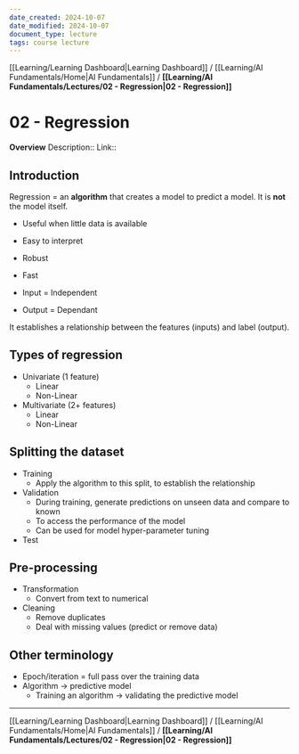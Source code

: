 ```yaml
---
date_created: 2024-10-07
date_modified: 2024-10-07
document_type: lecture
tags: course lecture
---
```

[[Learning/Learning Dashboard|Learning Dashboard]] / [[Learning/AI Fundamentals/Home|AI Fundamentals]] / **[[Learning/AI Fundamentals/Lectures/02 - Regression|02 - Regression]]**
# 02 - Regression
**Overview**
Description:: 
Link:: 

## Introduction

Regression = an **algorithm** that creates a model to predict a model. It is **not** the model itself.
- Useful when little data is available
- Easy to interpret
- Robust
- Fast

- Input = Independent
- Output = Dependant 

It establishes a relationship between the features (inputs) and label (output).

## Types of regression

- Univariate (1 feature)
	- Linear
	- Non-Linear
- Multivariate (2+ features)
	- Linear
	- Non-Linear

## Splitting the dataset

- Training
	- Apply the algorithm to this split, to establish the relationship
- Validation
	- During training, generate predictions on unseen data and compare to known
	- To access the performance of the model
	- Can be used for model hyper-parameter tuning
- Test

## Pre-processing

- Transformation
	- Convert from text to numerical
- Cleaning
	- Remove duplicates
	- Deal with missing values (predict or remove data)

## Other terminology

- Epoch/iteration = full pass over the training data
- Algorithm -> predictive model
	- Training an algorithm -> validating the predictive model

---
[[Learning/Learning Dashboard|Learning Dashboard]] / [[Learning/AI Fundamentals/Home|AI Fundamentals]] / **[[Learning/AI Fundamentals/Lectures/02 - Regression|02 - Regression]]**

